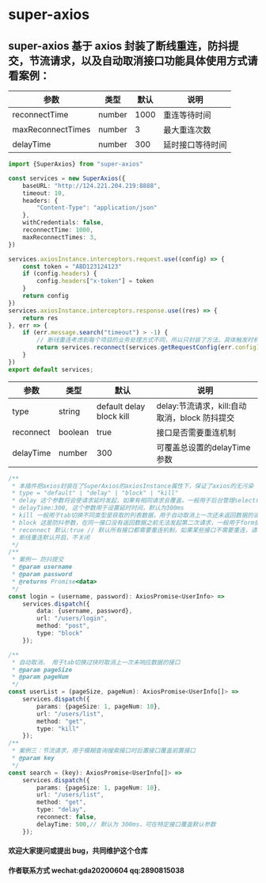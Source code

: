 # super-axios

## super-axios 基于 axios 封装了断线重连，防抖提交，节流请求，以及自动取消接口功能具体使用方式请看案例：

|       参数          | 类型   |    默认   |   说明     |
|  ------------      | ----  | -------- | --------     |
| reconnectTime      | number |   1000  |  重连等待时间|
| maxReconnectTimes  | number |    3    | 最大重连次数 |
| delayTime         | number |    300    | 延时接口等待时间 |

```ts
import {SuperAxios} from "super-axios"

const services = new SuperAxios({
    baseURL: "http://124.221.204.219:8888",
    timeout: 10,
    headers: {
        "Content-Type": "application/json"
    },
    withCredentials: false,
    reconnectTime: 1000,
    maxReconnectTimes: 3,
})

services.axiosInstance.interceptors.request.use((config) => {
    const token = "ABD123124123"
    if (config.headers) {
        config.headers["x-token"] = token
    }
    return config
})
services.axiosInstance.interceptors.response.use((res) => {
    return res
}, err => {
    if (err.message.search("timeout") > -1) {
        // 断线重连考虑到每个项目的业务处理方式不同，所以只封装了方法，具体触发时机需要开发者自己处理
        return services.reconnect(services.getRequestConfig(err.config))
    }
})
export default services;
```

|       参数          | 类型   |    默认   |   说明     |
|  ------------      | ----  | -------- | --------     |
| type      | string |   default delay block kill  |    delay:节流请求，kill:自动取消，block 防抖提交|
| reconnect  | boolean |    true    | 接口是否需要重连机制 |
| delayTime  | number |    300    | 可覆盖总设置的delayTime参数 |

```ts
/**
 * 本插件把axios封装在了SuperAxios的axiosInstance属性下，保证了axios的无污染
 * type = "default" | "delay" | "block" | "kill"
 * delay 这个参数将会使请求延时发起，如果有相同请求会覆盖，一般用于后台管理select组件远程搜索时使用
 * delayTime:300, 这个参数用于设置延时时间，默认为300ms
 * kill 一般用于tab切换不同类型是获取的列表数据，用于自动取消上一次还未返回数据的请求
 * block 这是防抖参数，在同一接口没有返回数据之前无法发起第二次请求，一般用于form提交时
 * reconnect 默认:true // 默认所有接口都需要重连机制，如果某些接口不需要重连，请单独将接口reconnect设置为false
 * 断线重连默认开启，不关闭
 */
/**
 * 案例一 防抖提交
 * @param username
 * @param password
 * @returns Promise<data>
 */
const login = (username, password): AxiosPromise<UserInfo> =>
    services.dispatch({
        data: {username, password},
        url: "/users/login",
        method: "post",
        type: "block"
    });

/**
 * 自动取消， 用于tab切换过快时取消上一次未响应数据的接口
 * @param pageSize
 * @param pageNum
 */
const userList = (pageSize, pageNum): AxiosPromise<UserInfo[]> =>
    services.dispatch({
        params: {pageSize: 1, pageNum: 10},
        url: "/users/list",
        method: "get",
        type: "kill"
    });
/**
 * 案例三：节流请求，用于模糊查询搜索接口时后置接口覆盖前置接口
 * @param key
 */
const search = (key): AxiosPromise<UserInfo[]> =>
    services.dispatch({
        params: {pageSize: 1, pageNum: 10},
        url: "/users/list",
        method: "get",
        type: "delay",
        reconnect: false,
        delayTime: 500,// 默认为 300ms，可在特定接口覆盖默认参数
    });
```

#### 欢迎大家提问或提出 bug，共同维护这个仓库

#### 作者联系方式 wechat:gda20200604 qq:2890815038
